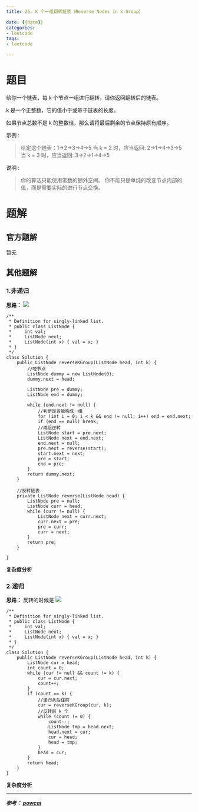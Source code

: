```yaml
---
title: 25. K 个一组翻转链表（Reverse Nodes in k-Group）

date: {{date}}
categories:
- leetcode
tags:
- leetcode

---
```

# 题目
给你一个链表，每 k 个节点一组进行翻转，请你返回翻转后的链表。

k 是一个正整数，它的值小于或等于链表的长度。

如果节点总数不是 k 的整数倍，那么请将最后剩余的节点保持原有顺序。

示例 :
> 给定这个链表：1->2->3->4->5
> 当 k = 2 时，应当返回: 2->1->4->3->5
> 当 k = 3 时，应当返回: 3->2->1->4->5

说明 :
> 你的算法只能使用常数的额外空间。
> 你不能只是单纯的改变节点内部的值，而是需要实际的进行节点交换。

# 题解

## 官方题解
暂无

## 其他题解
### 1.非递归
**思路：**
![](https://i.loli.net/2019/09/06/WF7bTqa6EK2QmnV.png)
```
/**
 * Definition for singly-linked list.
 * public class ListNode {
 *     int val;
 *     ListNode next;
 *     ListNode(int x) { val = x; }
 * }
 */
class Solution {
    public ListNode reverseKGroup(ListNode head, int k) {
        //哑节点
        ListNode dummy = new ListNode(0);
        dummy.next = head;

        ListNode pre = dummy;
        ListNode end = dummy;

        while (end.next != null) {
            //判断是否能构成一组
            for (int i = 0; i < k && end != null; i++) end = end.next;
            if (end == null) break;
            //成组逆转
            ListNode start = pre.next;
            ListNode next = end.next;
            end.next = null;
            pre.next = reverse(start);
            start.next = next;
            pre = start;
            end = pre;
        }
        return dummy.next;
    }

    //反转链表
    private ListNode reverse(ListNode head) {
        ListNode pre = null;
        ListNode curr = head;
        while (curr != null) {
            ListNode next = curr.next;
            curr.next = pre;
            pre = curr;
            curr = next;
        }
        return pre;
    }

}
```
**复杂度分析**

### 2.递归
**思路：**
反转的时候是
![](https://i.loli.net/2019/09/06/yezQiLI96BWmKMn.png)

```
/**
 * Definition for singly-linked list.
 * public class ListNode {
 *     int val;
 *     ListNode next;
 *     ListNode(int x) { val = x; }
 * }
 */
class Solution {
    public ListNode reverseKGroup(ListNode head, int k) {
        ListNode cur = head;
        int count = 0;
        while (cur != null && count != k) {
            cur = cur.next;
            count++;
        }
        if (count == k) {
            //递归从后往前
            cur = reverseKGroup(cur, k);
            //反转前 k 个
            while (count != 0) {
                count--;
                ListNode tmp = head.next;
                head.next = cur;
                cur = head;
                head = tmp;
            }
            head = cur;
        }
        return head;
    }
}
```
**复杂度分析**



---
***参考：
[powcai](https://leetcode-cn.com/problems/reverse-nodes-in-k-group/solution/kge-yi-zu-fan-zhuan-lian-biao-by-powcai/)***
